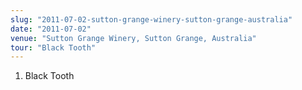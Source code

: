 ```yaml
---
slug: "2011-07-02-sutton-grange-winery-sutton-grange-australia"
date: "2011-07-02"
venue: "Sutton Grange Winery, Sutton Grange, Australia"
tour: "Black Tooth"
---
```



 1. Black Tooth
